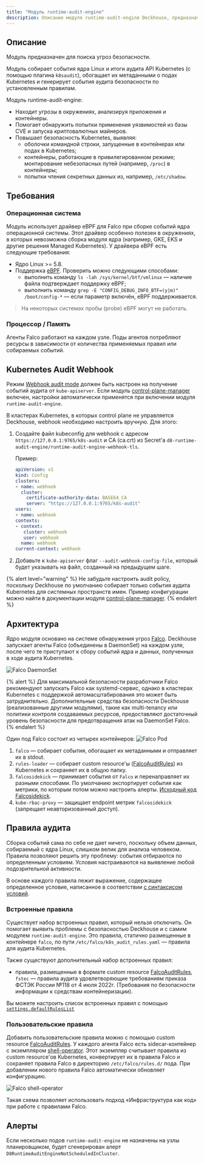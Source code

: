 ```yaml
---
title: "Модуль runtime-audit-engine"
description: Описание модуля runtime-audit-engine Deckhouse, предназначенного для поиска угроз безопасности в кластере Kubernetes.
---
```


## Описание

Модуль предназначен для поиска угроз безопасности.

Модуль собирает события ядра Linux и итоги аудита API Kubernetes (с помощью плагина `k8saudit`), обогащает их метаданными о подах Kubernetes и генерирует события аудита безопасности по установленным правилам.

Модуль runtime-audit-engine:
* Находит угрозы в окружениях, анализируя приложения и контейнеры.
* Помогает обнаружить попытки применения уязвимостей из базы CVE и запуска криптовалютных майнеров.
* Повышает безопасность Kubernetes, выявляя:
  * оболочки командной строки, запущенные в контейнерах или подах в Kubernetes;
  * контейнеры, работающие в привилегированном режиме; монтирование небезопасных путей (например, `/proc`) в контейнеры;
  * попытки чтения секретных данных из, например, `/etc/shadow`.

## Требования

### Операционная система

Модуль использует драйвер eBPF для Falco при сборке событий ядра операционной системы. Этот драйвер особенно полезен в окружениях, в которых невозможна сборка модуля ядра (например, GKE, EKS и другие решения Managed Kubernetes).
У драйвера eBPF есть следующие требования:
* Ядро Linux >= 5.8.
* Поддержка [eBPF](https://www.kernel.org/doc/html/v5.8/bpf/btf.html). Проверить можно следующими способами:
  - выполнить команду `ls -lah /sys/kernel/btf/vmlinux` — наличие файла подтверждает поддержку eBPF;
  - выполнить команду `grep -E "CONFIG_DEBUG_INFO_BTF=(y|m)" /boot/config-*` — если параметр включён, eBPF поддерживается.

> На некоторых системах пробы (probe) eBPF могут не работать.

### Процессор / Память

Агенты Falco работают на каждом узле. Поды агентов потребляют ресурсы в зависимости от количества применяемых правил или собираемых событий.

## Kubernetes Audit Webhook

Режим [Webhook audit mode](https://kubernetes.io/docs/tasks/debug/debug-cluster/audit/#webhook-backend) должен быть настроен на получение событий аудита от `kube-apiserver`.
Если модуль [control-plane-manager](../control-plane-manager/) включен, настройки автоматически применятся при включении модуля `runtime-audit-engine`.

В кластерах Kubernetes, в которых control plane не управляется Deckhouse, webhook необходимо настроить вручную. Для этого:

1. Создайте файл kubeconfig для webhook с адресом `https://127.0.0.1:9765/k8s-audit` и CA (ca.crt) из Secret'а `d8-runtime-audit-engine/runtime-audit-engine-webhook-tls`.

   Пример:

   ```yaml
   apiVersion: v1
   kind: Config
   clusters:
   - name: webhook
     cluster:
       certificate-authority-data: BASE64_CA
       server: "https://127.0.0.1:9765/k8s-audit"
   users:
   - name: webhook
   contexts:
   - context:
      cluster: webhook
      user: webhook
     name: webhook
   current-context: webhook
   ```

2. Добавьте к `kube-apiserver` флаг `--audit-webhook-config-file`, который будет указывать на файл, созданный на предыдущем шаге.

{% alert level="warning" %}
Не забудьте настроить audit policy, поскольку Deckhouse по умолчанию собирает только события аудита Kubernetes для системных пространств имен.
Пример конфигурации можно найти в документации модуля [control-plane-manager](../control-plane-manager/).
{% endalert %}

## Архитектура

Ядро модуля основано на системе обнаружения угроз [Falco](https://falco.org/).
Deckhouse запускает агенты Falco (объединены в DaemonSet) на каждом узле, после чего те приступают к сбору событий ядра и данных, полученных в ходе аудита Kubernetes.

![Falco DaemonSet](../../images/runtime-audit-engine/falco_daemonset.svg)
<!--- Source: https://docs.google.com/drawings/d/1NZ91z8NXNiuS50ybcMoMsZI3SbQASZXJGLANdaNNm_U --->

{% alert %}
Для максимальной безопасности разработчики Falco рекомендуют запускать Falco как systemd-сервис, однако в кластерах Kubernetes с поддержкой автомасштабирования это может быть затруднительно. Дополнительные средства безопасности Deckhouse (реализованные другими модулями), такие как multi-tenancy или политики контроля создаваемых ресурсов, предоставляют достаточный уровень безопасности для предотвращения атак на DaemonSet Falco.
{% endalert %}

Один под Falco состоит из четырех контейнеров:
![Falco Pod](../../images/runtime-audit-engine/falco_pod.svg)
<!--- Source: https://docs.google.com/drawings/d/1rxSuJFs0tumfZ56WbAJ36crtPoy_NiPBHE6Hq5lejuI --->

1. `falco` — собирает события, обогащает их метаданными и отправляет их в stdout.
2. `rules-loader` — собирает custom resourcе'ы ([FalcoAuditRules](cr.html#falcoauditrules)) из Kubernetes и сохраняет их в общую папку.
3. `falcosidekick` — принимает события от `Falco` и перенаправляет их разными способами. По умолчанию экспортирует события как метрики, по которым потом можно настроить алерты. [Исходный код Falcosidekick](https://github.com/falcosecurity/falcosidekick).
4. `kube-rbac-proxy` — защищает endpoint метрик `falcosidekick` (запрещает неавторизованный доступ).

## Правила аудита

Сборка событий сама по себе не дает ничего, поскольку объем данных, собираемый с ядра Linux, слишком велик для анализа человеком.
Правила позволяют решить эту проблему: события отбираются по определенным условиям. Условия настраиваются на выявление любой подозрительной активности.

В основе каждого правила лежит выражение, содержащее определенное условие, написанное в соответствии [с синтаксисом условий](https://falco.org/docs/rules/conditions/).

### Встроенные правила

Существует набор встроенных правил, который нельзя отключить.
Он помогает выявить проблемы с безопасностью Deckhouse и с самим модулем `runtime-audit-engine`. Это правила, статично размещенные в контейнере `falco`, по пути `/etc/falco/k8s_audit_rules.yaml` — правила для аудита Kubernetes.

Также существуют дополнительный набор встроенных правил:
- правила, размещенные в формате custom resource [FalcoAuditRules](cr.html#falcoauditrules), `fstec` — правила аудита удовлетворяющие требованиям приказа ФСТЭК России №118 от 4 июля 2022г. (Требования по безопасности информации к средствам контейнеризации).

Вы можете настроить список встроенных правил с помощью [`settings.defaultRulesList`](../runtime-audit-engine/configuration.html#parameters-defaultruleslist) 

### Пользовательские правила

Добавить пользовательские правила можно с помощью custom resource [FalcoAuditRules](cr.html#falcoauditrules).
У каждого агента Falco есть sidecar-контейнер с экземпляром [shell-operator](https://github.com/flant/shell-operator).
Этот экземпляр считывает правила из custom resource'ов Kubernetes, конвертирует их в правила Falco и сохраняет правила Falco в директорию `/etc/falco/rules.d/` пода.
При добавлении нового правила Falco автоматически обновляет конфигурацию.

![Falco shell-operator](../../images/runtime-audit-engine/falco_shop.svg)
<!--- Source: https://docs.google.com/drawings/d/13MFYtiwH4Y66SfEPZIcS7S2wAY6vnKcoaztxsmX1hug --->

Такая схема позволяет использовать подход «Инфраструктура как код» при работе с правилами Falco.

## Алерты

Если несколько подов `runtime-audit-engine` не назначены на узлы планировщиком, будет сгенерирован алерт `D8RuntimeAuditEngineNotScheduledInCluster`.
